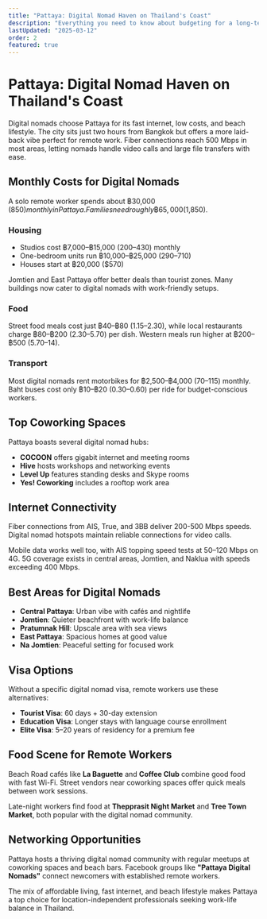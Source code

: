 ```yaml
---
title: "Pattaya: Digital Nomad Haven on Thailand's Coast"
description: "Everything you need to know about budgeting for a long-term stay in Pattaya, Thailand's party beach."
lastUpdated: "2025-03-12"
order: 2
featured: true
---
```


# Pattaya: Digital Nomad Haven on Thailand's Coast

Digital nomads choose Pattaya for its fast internet, low costs, and beach lifestyle. The city sits just two hours from Bangkok but offers a more laid-back vibe perfect for remote work. Fiber connections reach 500 Mbps in most areas, letting nomads handle video calls and large file transfers with ease.

## Monthly Costs for Digital Nomads

A solo remote worker spends about ฿30,000 ($850) monthly in Pattaya. Families need roughly ฿65,000 ($1,850).

### Housing
- Studios cost ฿7,000–฿15,000 ($200–$430) monthly
- One-bedroom units run ฿10,000–฿25,000 ($290–$710)
- Houses start at ฿20,000 ($570)

Jomtien and East Pattaya offer better deals than tourist zones. Many buildings now cater to digital nomads with work-friendly setups.

### Food
Street food meals cost just ฿40–฿80 ($1.15–$2.30), while local restaurants charge ฿80–฿200 ($2.30–$5.70) per dish. Western meals run higher at ฿200–฿500 ($5.70–$14).

### Transport
Most digital nomads rent motorbikes for ฿2,500–฿4,000 ($70–$115) monthly. Baht buses cost only ฿10–฿20 ($0.30–$0.60) per ride for budget-conscious workers.

## Top Coworking Spaces

Pattaya boasts several digital nomad hubs:
- **COCOON** offers gigabit internet and meeting rooms
- **Hive** hosts workshops and networking events
- **Level Up** features standing desks and Skype rooms
- **Yes! Coworking** includes a rooftop work area

## Internet Connectivity

Fiber connections from AIS, True, and 3BB deliver 200-500 Mbps speeds. Digital nomad hotspots maintain reliable connections for video calls.

Mobile data works well too, with AIS topping speed tests at 50–120 Mbps on 4G. 5G coverage exists in central areas, Jomtien, and Naklua with speeds exceeding 400 Mbps.

## Best Areas for Digital Nomads

- **Central Pattaya**: Urban vibe with cafés and nightlife
- **Jomtien**: Quieter beachfront with work-life balance
- **Pratumnak Hill**: Upscale area with sea views
- **East Pattaya**: Spacious homes at good value
- **Na Jomtien**: Peaceful setting for focused work

## Visa Options

Without a specific digital nomad visa, remote workers use these alternatives:
- **Tourist Visa**: 60 days + 30-day extension
- **Education Visa**: Longer stays with language course enrollment
- **Elite Visa**: 5–20 years of residency for a premium fee

## Food Scene for Remote Workers

Beach Road cafés like **La Baguette** and **Coffee Club** combine good food with fast Wi-Fi. Street vendors near coworking spaces offer quick meals between work sessions.

Late-night workers find food at **Thepprasit Night Market** and **Tree Town Market**, both popular with the digital nomad community.

## Networking Opportunities

Pattaya hosts a thriving digital nomad community with regular meetups at coworking spaces and beach bars. Facebook groups like **"Pattaya Digital Nomads"** connect newcomers with established remote workers.

The mix of affordable living, fast internet, and beach lifestyle makes Pattaya a top choice for location-independent professionals seeking work-life balance in Thailand.
